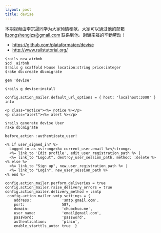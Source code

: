 ```yaml
---
layout: post
title: devise
---
```

本期视频由李宗晟同学为大家倾情奉献，大家可以通过他的邮箱 <lizongshenglzs@gmail.com> 联系到他。谢谢宗晟的辛勤劳动！

- <https://github.com/plataformatec/devise>
- <http://www.railstutorial.org/>


~~~
$rails new airbnb
$cd  airbnb
$rails g scaffold House location:string price:integer 
$rake db:create db:migrate
~~~

~~~
gem 'devise'
~~~


~~~
$rails g devise:install
~~~


~~~
config.action_mailer.default_url_options = { host: 'localhost:3000' } into 
~~~


~~~
<p class="notice"><%= notice %></p>
<p class="alert"><%= alert %></p>
~~~


~~~
$rails generate devise User 
rake db:migrate
~~~

~~~
before_action :authenticate_user!
~~~

~~~
<% if user_signed_in? %>
  Logged in as <strong><%= current_user.email %></strong>.
  <%= link_to 'Edit profile', edit_user_registration_path %> |
  <%= link_to "Logout", destroy_user_session_path, method: :delete %>
<% else %>
  <%= link_to "Sign up", new_user_registration_path %> |
  <%= link_to "Login", new_user_session_path %>
<% end %>
~~~


~~~
config.action_mailer.perform_deliveries = true 
config.action_mailer.raise_delivery_errors = true 
config.action_mailer.delivery_method = :smtp
 config.action_mailer.smtp_settings = {
    address:              'smtp.gmail.com',
    port:                 587,
    domain:               'chuochuo.me',
    user_name:            'email@gmail.com',
    password:             'password',
    authentication:       'plain',
    enable_starttls_auto: true  }
~~~

